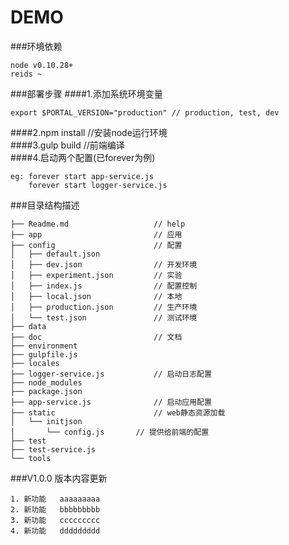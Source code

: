 DEMO
===========================
###环境依赖

    node v0.10.28+
    reids ~

###部署步骤
####1.添加系统环境变量

    export $PORTAL_VERSION="production" // production, test, dev


####2.npm install  //安装node运行环境<br>
####3.gulp build   //前端编译<br>
####4.启动两个配置(已forever为例)

    eg: forever start app-service.js
        forever start logger-service.js


###目录结构描述

    ├── Readme.md                   // help
    ├── app                         // 应用
    ├── config                      // 配置
    │   ├── default.json
    │   ├── dev.json                // 开发环境
    │   ├── experiment.json         // 实验
    │   ├── index.js                // 配置控制
    │   ├── local.json              // 本地
    │   ├── production.json         // 生产环境
    │   └── test.json               // 测试环境
    ├── data
    ├── doc                         // 文档
    ├── environment
    ├── gulpfile.js
    ├── locales
    ├── logger-service.js           // 启动日志配置
    ├── node_modules
    ├── package.json
    ├── app-service.js              // 启动应用配置
    ├── static                      // web静态资源加载
    │   └── initjson
    │   	└── config.js 		// 提供给前端的配置
    ├── test
    ├── test-service.js
    └── tools


###V1.0.0 版本内容更新

    1. 新功能	 aaaaaaaaa
    2. 新功能	 bbbbbbbbb
    3. 新功能	 ccccccccc
    4. 新功能	 ddddddddd
